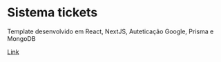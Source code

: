 # Sistema tickets

Template desenvolvido em React, NextJS, Auteticação Google, Prisma e MongoDB

[Link](https://devcontrole-liard.vercel.app/)

